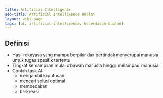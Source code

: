 ```yaml
---
title: Artificial Intelligence
seo-title: Artificial Intelligence adalah
layout: wiki-page
tags: [ai, artificial-intelligence, kecerdasan-buatan]
---
```


## Definisi
- Hasil rekayasa yang mampu berpikir dan bertindak menyerupai manusia untuk tugas spesifik tertentu
- Tingkat kemampuan mulai dibawah manusia hingga melampaui manusia
- Contoh task AI:
  - mengambil keputusan
  - mencari solusi optimal
  - membedakan
  - berkreasi
